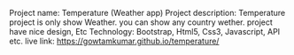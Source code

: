 Project name: Temperature (Weather app)
Project description: Temperature project is only show Weather. you can show any country wether. project have nice design, Etc
Technology: Bootstrap, Html5, Css3, Javascript, API etc. 
live link: https://gowtamkumar.github.io/temperature/
